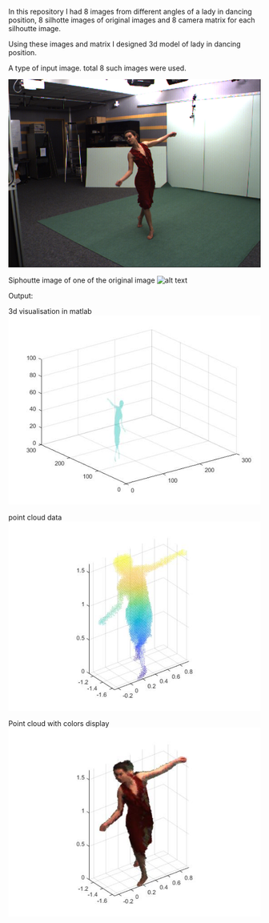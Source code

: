 In this repository I had 8 images from different angles of a lady in dancing position, 
8 silhotte images of original images 
and 8 camera matrix for each silhoutte image.

Using these images and matrix I designed 3d model of lady in dancing position.

A type of input image. total 8 such images were used.

![alt text](cam00_00023_0000008550.png)

Siphoutte image of one of the original image
![alt text](silh_cam00_00023_0000008550.png)

Output:

3d visualisation in matlab
![alt text](visulaisation.jpg)

point cloud data
![alt text](point_cloud.jpg)


Point cloud with colors display
![alt text](3DIMAGE_100000000.jpg)

